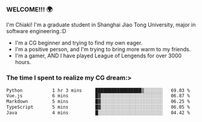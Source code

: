 ### WELCOME!!! 🌍

I'm Chiaki! I'm a graduate student in Shanghai Jiao Tong University, major in software engineering.:D

-  I'm a CG beginner and trying to find my own eager. 
-  I'm a positive person, and I'm trying to bring more warm to my friends.
-  I'm a gamer, AND I have played League of Lengends for over 3000 hours.


### The time I spent to realize my CG dream:>
<!--START_SECTION:waka-->

```txt
Python           1 hr 3 mins     █████████████████▒░░░░░░░   69.03 %
Vue.js           6 mins          █▓░░░░░░░░░░░░░░░░░░░░░░░   06.87 %
Markdown         5 mins          █▓░░░░░░░░░░░░░░░░░░░░░░░   06.25 %
TypeScript       5 mins          █▓░░░░░░░░░░░░░░░░░░░░░░░   06.05 %
Java             4 mins          █░░░░░░░░░░░░░░░░░░░░░░░░   04.42 %
```

<!--END_SECTION:waka-->

<!--
**Chiaki-meow/Chiaki-meow** is a ✨ _special_ ✨ repository because its `README.md` (this file) appears on your GitHub profile.

Here are some ideas to get you started:

- 🔭 I’m currently working on ...
- 🌱 I’m currently learning ...
- 👯 I’m looking to collaborate on ...
- 🤔 I’m looking for help with ...
- 💬 Ask me about ...
- 📫 How to reach me: ...
- 😄 Pronouns: ...
- ⚡ Fun fact: ...
-->
